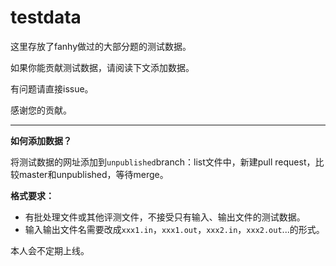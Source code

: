 # testdata

这里存放了fanhy做过的大部分题的测试数据。

如果你能贡献测试数据，请阅读下文添加数据。

有问题请直接issue。

感谢您的贡献。

---

**如何添加数据？**

将测试数据的网址添加到`unpublished`branch：list文件中，新建pull request，比较master和unpublished，等待merge。

**格式要求：**
- 有批处理文件或其他评测文件，不接受只有输入、输出文件的测试数据。
- 输入输出文件名需要改成`xxx1.in`，`xxx1.out`，`xxx2.in`，`xxx2.out`...的形式。

本人会不定期上线。
